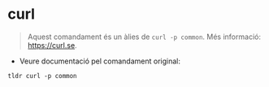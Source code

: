 # curl

> Aquest comandament és un àlies de `curl -p common`.
> Més informació: <https://curl.se>.

- Veure documentació pel comandament original:

`tldr curl -p common`
